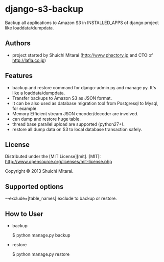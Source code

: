 django-s3-backup
================

Backup all applications to Amazon S3  in INSTALLED_APPS of django project like loaddata/dumpdata.

Authors
----------------
- project started by Shuichi Mitarai (http://www.phactory.jp and CTO of http://lafla.co.jp)

Features
----------------
- backup and restore command for django-admin.py and manage.py. It's like a loaddata/dumpdata.
- Transfer backups to Amazon S3 as JSON format.
- It can be also used as database migration tool from Postgresql to Mysql, for example.
- Memory Efficient stream JSON encoder/decoder are involved.
- can dump and restore huge table.
- thread base parallel upload are supported (python27+).
- restore all dump data on S3 to local database transaction safely.

License
----------------
Distributed under the [MIT License][mit].
[MIT]: http://www.opensource.org/licenses/mit-license.php

Copyright &copy; 2013 Shuichi Mitarai.


Supported options
----------------
--exclude=[table_names]   exclude to backup or restore.

How to User
----------------
* backup

   $ python manage.py backup


* restore

   $ python manage.py restore
